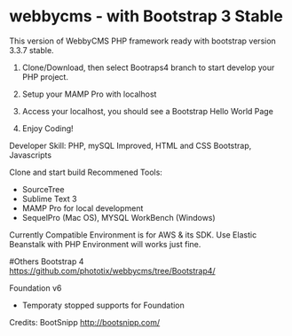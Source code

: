 # webbycms - with Bootstrap 3 Stable
This version of WebbyCMS PHP framework ready with bootstrap version 3.3.7 stable.

1) Clone/Download, then select Bootraps4 branch to start develop your PHP project.

2) Setup your MAMP Pro with localhost

3) Access your localhost, you should see a Bootstrap Hello World Page

4) Enjoy Coding!

Developer Skill: PHP, mySQL Improved, HTML and CSS Bootstrap, Javascripts

Clone and start build
Recommened Tools:
- SourceTree
- Sublime Text 3
- MAMP Pro for local development
- SequelPro (Mac OS), MYSQL WorkBench (Windows)

Currently Compatible Environment is for AWS & its SDK.
Use Elastic Beanstalk with PHP Environment will works just fine.

#Others
Bootstrap 4
https://github.com/phototix/webbycms/tree/Bootstrap4/

Foundation v6
- Temporaty stopped supports for Foundation

Credits:
BootSnipp
http://bootsnipp.com/

